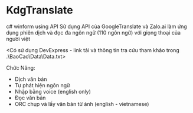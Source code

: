 # KdgTranslate
c# winform using API
Sử dụng API của GoogleTranslate và Zalo.ai làm ứng dụng phiên dịch và đọc đa ngôn ngữ (110 ngôn ngữ) với giọng thoại của người việt

<Có sử dụng DevExpress - link tải và thông tin tra cứu tham khảo trong .\BaoCao\Data\Data.txt>

Chức Năng:  
  - Dịch văn bản
  - Tự phát hiện ngôn ngữ
  - Nhập bằng voice (english only)
  - Đọc văn bản
  - ORC chụp và lấy văn bản từ ảnh (english - vietnamese)
